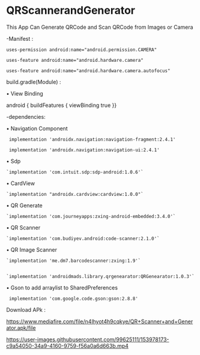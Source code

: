 # QRScannerandGenerator
This App Can Generate QRCode and Scan QRCode from Images or Camera 


-Manifest :


`uses-permission android:name="android.permission.CAMERA"`


`uses-feature android:name="android.hardware.camera"`


`uses-feature android:name="android.hardware.camera.autofocus"`




build.gradle(Module) :


• View Binding

   android {
   buildFeatures {
    viewBinding true
     }}


 -dependencies:


• Navigation Component


` implementation 'androidx.navigation:navigation-fragment:2.4.1'`
 
 
` implementation 'androidx.navigation:navigation-ui:2.4.1'`

 
• Sdp


    `implementation 'com.intuit.sdp:sdp-android:1.0.6'`



• CardView


    `implementation "androidx.cardview:cardview:1.0.0"`



• QR Generate


    `implementation 'com.journeyapps:zxing-android-embedded:3.4.0'`



• QR Scanner


    `implementation 'com.budiyev.android:code-scanner:2.1.0'`



• QR Image Scanner


    `implementation 'me.dm7.barcodescanner:zxing:1.9'`
    
    
    `implementation 'androidmads.library.qrgenearator:QRGenearator:1.0.3'`




• Gson to add arraylist to SharedPreferences


   ` implementation 'com.google.code.gson:gson:2.8.8'`



Download APk :


https://www.mediafire.com/file/n4lhyot4h9cqkye/QR+Scanner+and+Generator.apk/file




https://user-images.githubusercontent.com/99625111/153978173-c9a54050-34a9-4160-9759-f56a0a6d663b.mp4

